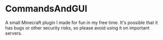 # CommandsAndGUI
A small Minecraft plugin I made for fun in my free time. It's possible that it has bugs or other security risks, so please avoid using it on important servers.
